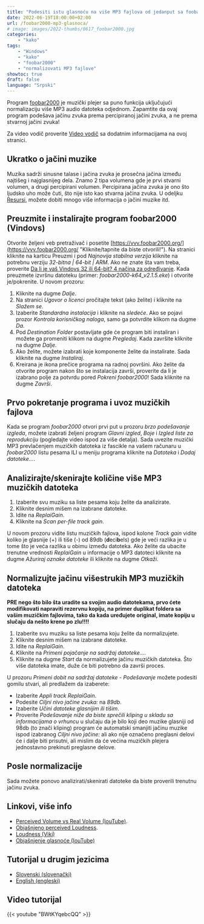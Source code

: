 ```yaml
---
title: "Podesiti istu glasnoću na više MP3 fajlova od jedanput sa foobar2000"
date: 2022-06-19T18:00:00+02:00
url: /foobar2000-mp3-glasnoca/
# image: images/2022-thumbs/0617_foobar2000.jpg
categories:
    - "kako"
tags:
    - "Windows"
    - "kako"
    - "foobar2000"
    - "normalizovati MP3 fajlove"
showtoc: true
draft: false
language: "Srpski"
---
```


Program [foobar2000](https://www.foobar2000.org/ "Click/tap to open the website!") je muzički plejer sa puno funkcija uključujući normalizaciju više MP3 audio datoteka odjednom. Zapamtite da ovaj program podešava jačinu zvuka prema percipiranoj jačini zvuka, a ne prema stvarnoj jačini zvuka!

Za video vodič proverite [Video vodič](#video-tutorijal "Kliknite/tapnite da biste otišli ​​na taj odeljak!") sa dodatnim informacijama na ovoj stranici.

## Ukratko o jačini muzike

Muzika sadrži sinusne talase i jačina zvuka je prosečna jačina između najtišeg i najglasnijeg dela. Znamo 2 tipa volumena gde je prvi stvarni volumen, a drugi percipirani volumen. Percipirana jačina zvuka je ono što ljudsko uho može čuti, što nije isto kao stvarna jačina zvuka. U odeljku [Resursi](#resursi "Kliknite/tapnite da biste otišli ​​na taj odeljak!"), možete dobiti mnogo više informacija o jačini muzike itd.

## Preuzmite i instalirajte program foobar2000 (Vindovs)

Otvorite željeni veb pretraživač i posetite [https://vvv.foobar2000.org/](https://vvv.foobar2000.org/ "Kliknite/tapnite da biste otvorili!"). Na stranici kliknite na karticu Preuzmi i pod *Najnovija stabilna verzija* kliknite na potrebnu verziju *32-bitna | 64-bit | ARM*. Ako ne znate šta vam treba, proverite [Da li je vaš Vindovs 32 ili 64-bit? 4 načina za određivanje](https://www.youtube.com/watch?v=RdnbCTC5Xsg "Kliknite/tapnite da biste otvorili!"). Kada preuzmete izvršnu datoteku (primer: *foobar2000-k64_v2.1.5.eke*) i otvorite je/pokrenite. U novom prozoru:
1. Kliknite na dugme *Dalje*.
2. Na stranici *Ugovor o licenci* pročitajte tekst (ako želite) i kliknite na *Slažem se*.
3. Izaberite *Standardna instalacija* i kliknite na *sledeće*. Ako se pojavi prozor *Kontrola korisničkog naloga*, samo ga potvrdite klikom na dugme *Da*.
4. Pod *Destination Folder* postavljate gde će program biti instaliran i možete ga promeniti klikom na dugme *Pregledaj*. Kada završite kliknite na dugme *Dalje*.
5. Ako želite, možete izabrati koje komponente želite da instalirate. Sada kliknite na dugme *Instaliraj*. 
6. Kreirana je ikona prečice programa na radnoj površini. Ako želite da otvorite program nakon što se instalacija završi, proverite da li je izabrano polje za potvrdu pored *Pokreni foobar2000*! Sada kliknite na dugme *Završi*.

## Prvo pokretanje programa i uvoz muzičkih fajlova

Kada se program *foobar2000* otvori prvi put u prozoru *brzo podešavanje izgleda*, možete izabrati željeni program *Glavni izgled*, *Boje* i *Izgled liste za reprodukciju* (pogledajte video ispod za više detalja). Sada uvezite muzički MP3 prevlačenjem muzičkih datoteka iz fascikle na vašem računaru u *foobar2000* listu pesama ILI u meniju programa kliknite na *Datoteka* i *Dodaj datoteke...*.

## Analizirajte/skenirajte količine više MP3 muzičkih datoteka

1. Izaberite svu muziku sa liste pesama koju želite da analizirate.
2. Kliknite desnim mišem na izabrane datoteke.
3. Idite na *ReplaiGain*.
4. Kliknite na *Scan per-file track gain*.

U novom prozoru vidite listu muzičkih fajlova, ispod kolone *Track gain* vidite koliko je glasnije (+) ili tiše (-) od 89db (**d**eci**b**els) gde je veći razlika je u tome što je veća razlika u obimu između datoteka. Ako želite da ubacite trenutne vrednosti *ReplaiGain* u informacije o MP3 datoteci kliknite na dugme *Ažuriraj oznake datoteke* ili kliknite na dugme *Otkaži*.

## Normalizujte jačinu višestrukih MP3 muzičkih datoteka

**PRE nego što bilo šta uradite sa svojim audio datotekama, prvo ćete modifikovati napraviti rezervnu kopiju, na primer duplikat foldera sa vašim muzičkim fajlovima, tako da kada uređujete original, imate kopiju u slučaju da nešto krene po zlu!!!!**

1. Izaberite svu muziku sa liste pesama koju želite da normalizujete.
2. Kliknite desnim mišem na izabrane datoteke.
3. Idite na *ReplaiGain*.
4. Kliknite na *Primeni pojačanje na sadržaj datoteke...*.
5. Kliknite na dugme *Start* da normalizujete jačinu muzičkih datoteka. Što više datoteka imate, duže će biti potrebno da završi proces.

U prozoru *Primeni dobit na sadržaj datoteke - Podešavanje* možete podesiti gomilu stvari, ali predlažem da izaberete:
- Izaberite *Appli track ReplaiGain*.
- Podesite *Ciljni nivo jačine zvuka:* na *89db*. 
- Izaberite *Učini datoteke glasnijim ili tišim*.
- Proverite *Podešavanje niže da biste sprečili kliping u skladu sa informacijama o vrhuncu* u slučaju da je bilo koji deo muzike glasniji od 98db (to znači kliping) program će automatski smanjiti jačinu muzike ispod izabranog *Ciljni nivo jačine:* ali ako nije označeno preglasni delovi će i dalje biti prisutni, ali mislim da će većina muzičkih plejera jednostavno prekinuti preglasne delove.

## Posle normalizacije

Sada možete ponovo analizirati/skenirati datoteke da biste proverili trenutnu jačinu zvuka.

## Linkovi, više info

- [Perceived Volume vs Real Volume (IouTube)](https://vvv.ioutube.com/vatch?v=5SKFV8fv0Ho "Kliknite/tapnite da biste otvorili!").
- [Objašnjeno perceived Loudness](https://vvv.blackghostaudio.com/blog/perceived-loudness-ekplained "Kliknite/tapnite da otvorite!").
- [Loudness (Viki)](https://en.vikipedia.org/viki/Loudness "Kliknite/tapnite da otvorite!")
- [Objašnjenje glasnoće (IouTube)](https://vvv.ioutube.com/vatch?v=rRskvDd59kc "Kliknite/tapnite da otvorite!")

## Tutorijal u drugim jezicima

- [Slovenski (slovenački)](/foobar2000-mp3-glasnosti/ "Kliknite/tapnite za obisk! Kliknite/tapnite da otvorite!")
- [English (engleski)](/foobar2000-mp3-volume/ "Click/tap to open! Kliknite/tapnite da otvorite!")

## Video tutorijal

{{< youtube "BWtKYqebcQQ" >}}